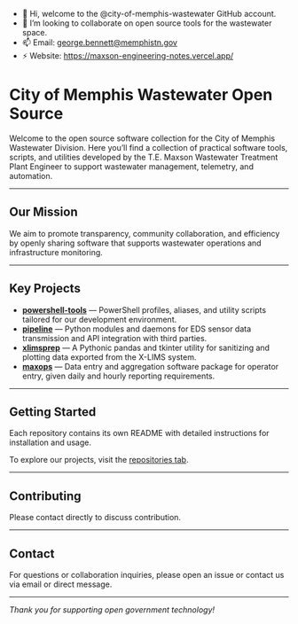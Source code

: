 - 👋 Hi, welcome to the @city-of-memphis-wastewater GitHub account.
- 💞️ I’m looking to collaborate on open source tools for the wastewater space.
- 📫 Email: george.bennett@memphistn.gov
- ⚡ Website: https://maxson-engineering-notes.vercel.app/

<!---
City-of-Memphis-Wastewater/City-of-Memphis-Wastewater is a ✨ special ✨ repository because its `README.md` (this file) appears on your GitHub profile.
You can click the Preview link to take a look at your changes.
--->

# City of Memphis Wastewater Open Source

Welcome to the open source software collection for the City of Memphis Wastewater Division. Here you’ll find a collection of practical software tools, scripts, and utilities developed by the T.E. Maxson Wastewater Treatment Plant Engineer to support wastewater management, telemetry, and automation.

---

## Our Mission

We aim to promote transparency, community collaboration, and efficiency by openly sharing software that supports wastewater operations and infrastructure monitoring.

---

## Key Projects

- [**powershell-tools**](https://github.com/City-of-Memphis-Wastewater/powershell-tools) — PowerShell profiles, aliases, and utility scripts tailored for our development environment.
- [**pipeline**](https://github.com/City-of-Memphis-Wastewater/pipeline) — Python modules and daemons for EDS sensor data transmission and API integration with third parties.
- [**xlimsprep**](https://github.com/City-of-Memphis-Wastewater/xlimsprep) — A Pythonic pandas and tkinter utility for sanitizing and plotting data exported from the X-LIMS system.
- [**maxops**](https://github.com/City-of-Memphis-Wastewater/maxops) — Data entry and aggregation software package for operator entry, given daily and hourly reporting requirements. 

---

## Getting Started

Each repository contains its own README with detailed instructions for installation and usage.

To explore our projects, visit the [repositories tab](https://github.com/City-of-Memphis-Wastewater?tab=repositories).

---

## Contributing

Please contact directly to discuss contribution.

---

## Contact

For questions or collaboration inquiries, please open an issue or contact us via email or direct message.

---

*Thank you for supporting open government technology!*
